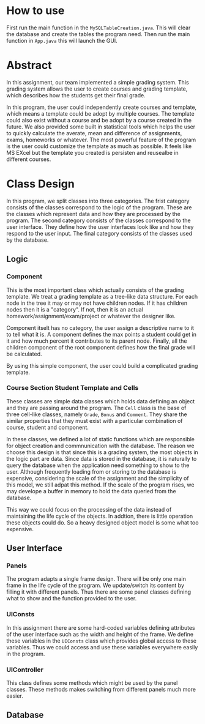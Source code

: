 # How to use

First run the main function in the `MySQLTableCreation.java`. This
will clear the database and create the tables the program need. Then
run the main function in `App.java` this will launch the GUI.

# Abstract 

In this assignment, our team implemented a simple grading system. This
grading system allows the user to create courses and grading template,
which describes how the students get their final grade. 

In this program, the user could independently create courses and
template, which means a template could be adopt by multiple
courses. The template could also exist without a course and be adopt
by a course created in the future. We also provided some built in
statistical tools which helps the user to quickly calculate the
averate, mean and difference of assignments, exams, homeworks or
whatever. The most powerful feature of the program is the user could
customize the template as much as possible. It feels like MS EXcel but
the template you created is persisten and reusealbe in different
courses.

# Class Design

In this program, we split classes into three categories. The frist
category consists of the classes correspond to the logic of the
program. These are the classes which represent data and how they are
processed by the program. The second category consists of the classes
correspond to the user interface. They define how the user interfaces
look like and how they respond to the user input. The final category
consists of the classes used by the database.

## Logic

### Component

This is the most important class which actually consists of the
grading template. We treat a grading template as a tree-like data
structure. For each node in the tree it may or may not have children
nodes. If it has children nodes then it is a "category". If not, then
it is an actual homework/assignment/exam/project or whatever the
designer like.

Component itselt has no category, the user assign a descriptive name
to it to tell what it is. A component defines the max points a student
could get in it and how much percent it contributes to its parent
node. Finally, all the children component of the root component
defines how the final grade will be calculated.

By using this simple component, the user could build a complicated
grading template.

### Course Section Student Template and Cells

These classes are simple data classes which holds data defining an
object and they are passing around the program. The `Cell` class is
the base of three cell-like classes, namely `Grade`, `Bonus` and
`Comment`. They share the similar properties that they must exist with
a particular combination of course, student and component.

In these classes, we defined a lot of static functions which are
responsible for object creation and commnunication with the
database. The reason we choose this design is that since this is a
grading system, the most objects in the logic part are data. Since
data is stored in the database, it is naturally to query the database
when the application need something to show to the user. Although
frequently loading from or storing to the database is expensive,
considering the scale of the assignment and the simplicity of this
model, we still adpat this method. If the scale of the program rises,
we may develope a buffer in memory to hold the data queried from the
database.

This way we could focus on the processing of the data instead of
maintaining the life cycle of the objects. In addtion, there is little
operation these objects could do. So a heavy designed object model is
some what too expensive.

## User Interface

### Panels

The program adapts a single frame design. There will be only one main
frame in the life cycle of the program. We update/switch its content
by filling it with different panels. Thus there are some panel classes
defining what to show and the function provided to the user.

### UIConsts

In this assignment there are some hard-coded variables defining
attributes of the user interface such as the width and height of the
frame. We define these variables in the `UIConsts` class which
provides global access to these variables. Thus we could access and
use these variables everywhere easily in the program.

### UIController

This class defines some methods which might be used by the panel
classes. These methods makes switching from different panels much more
easier.

## Database
